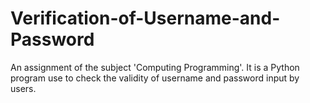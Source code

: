 # Verification-of-Username-and-Password
An assignment of the subject 'Computing Programming'.  It is a Python program use to check the validity of username and password input by users. 
